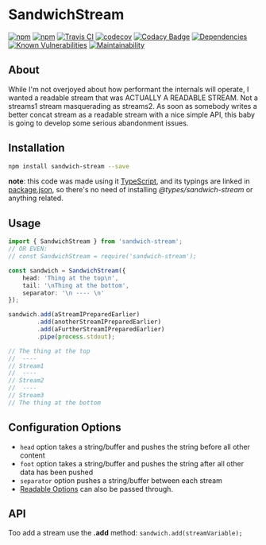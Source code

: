 # SandwichStream

[![npm](https://img.shields.io/npm/v/sandwich-stream.svg?style=flat-square)](https://www.npmjs.com/package/sandwich-stream)
[![npm](https://img.shields.io/npm/dt/sandwich-stream.svg?style=flat-square)](https://www.npmjs.com/package/sandwich-stream)
[![Travis CI](https://img.shields.io/travis/connrs/node-sandwich-stream.svg?style=flat-square)](https://travis-ci.org/connrs/node-sandwich-stream)
[![codecov](https://img.shields.io/codecov/c/github/connrs/node-sandwich-stream.svg?style=flat-square)](https://codecov.io/gh/connrs/node-sandwich-stream)
[![Codacy Badge](https://img.shields.io/codacy/grade/6d64b00364bf413980280bd4e55d6115.svg?style=flat-square)](https://www.codacy.com/project/connrs/node-sandwich-stream/dashboard?utm_source=github.com&amp;utm_medium=referral&amp;utm_content=connrs/node-sandwich-stream&amp;utm_campaign=Badge_Grade_Dashboard)
[![Dependencies](https://david-dm.org/connrs/node-sandwich-stream.svg?style=flat-square)](https://codeclimate.com/github/connrs/node-sandwich-stream/master/package.json)
[![Known Vulnerabilities](https://snyk.io/test/github/connrs/node-sandwich-stream/badge.svg?style=flat-square&targetFile=package.json)](https://snyk.io/test/github/connrs/node-sandwich-stream?targetFile=package.json)
[![Maintainability](https://api.codeclimate.com/v1/badges/a6a00d50601938edfdad/maintainability)](https://codeclimate.com/github/connrs/node-sandwich-stream/maintainability)

## About
While I'm not overjoyed about how performant the internals will operate, I wanted a readable stream that was ACTUALLY A READABLE STREAM. Not a streams1 stream masquerading as streams2. As soon as somebody writes a better concat stream as a readable stream with a nice simple API, this baby is going to develop some serious abandonment issues.

## Installation
```bash
npm install sandwich-stream --save
```

**note**: this code was made using it [TypeScript](https://www.typescriptlang.org/), and its typings are linked in [package.json](./package.json), so there's no need of installing _@types/sandwich-stream_ or anything related. 

## Usage
```typescript
import { SandwichStream } from 'sandwich-stream';
// OR EVEN:
// const SandwichStream = require('sandwich-stream');

const sandwich = SandwichStream({
    head: 'Thing at the top\n',
    tail: '\nThing at the bottom',
    separator: '\n ---- \n'
});

sandwich.add(aStreamIPreparedEarlier)
        .add(anotherStreamIPreparedEarlier)
        .add(aFurtherStreamIPreparedEarlier)
        .pipe(process.stdout);

// The thing at the top
//  ---- 
// Stream1
//  ---- 
// Stream2
//  ---- 
// Stream3
// The thing at the bottom
```
## Configuration Options
* `head` option takes a string/buffer and pushes the string before all other content
* `foot` option takes a string/buffer and pushes the string after all other data has been pushed
* `separator` option pushes a string/buffer between each stream
* [Readable Options](https://github.com/DefinitelyTyped/DefinitelyTyped/blob/be662c475da091788139b486a55708f02e2880b6/types/node/index.d.ts#L6485) can also be passed through.

## API
Too add a stream use the **.add** method: `sandwich.add(streamVariable);`
